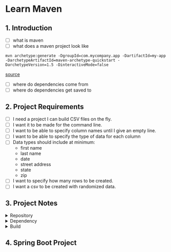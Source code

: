 # Learn Maven
## 1. Introduction
* [ ] what is maven
* [ ] what does a maven project look like <br>
```
mvn archetype:generate -DgroupId=com.mycompany.app -DartifactId=my-app -DarchetypeArtifactId=maven-archetype-quickstart -DarchetypeVersion=1.5 -DinteractiveMode=false
```
[source](https://maven.apache.org/guides/getting-started/)
- [ ] where do dependencies come from
- [ ] where do dependencies get saved to

## 2. Project Requirements
- [ ] I need a project I can build CSV files on the fly.
- [ ] I want it to be made for the command line.
- [ ] I want to be able to specify column names until I give an empty line.
- [ ] I want to be able to specify the type of data for each column
- [ ] Data types should include at minimum:
  - first name
  - last name
  - date
  - street address
  - state
  - zip
- [ ] I want to specify how many rows to be created.
- [ ] I want a csv to be created with randomized data.

## 3. Project Notes
<details>
<summary>Repository</summary>

[MDH Repo](https://nexus.health.state.mn.us/)

```
<repositories>
    <repository>
        <id>mdh.nexus.repo</id>
        <name>MDH Nexus Repo</name>
        <url>https://nexus.health.state.mn.us/repository/public</url>
    </repository>
</repositories>
```
</details>

<details>
<summary>Dependency</summary>

[Scopes](https://maven.apache.org/guides/introduction/introduction-to-dependency-mechanism.html#Dependency_Scope)

</details>


<details>
<summary>Build</summary>

[Build Lifecycle](https://maven.apache.org/guides/introduction/introduction-to-the-lifecycle.html)

Default Lifecycle: `validate > compile > test > package > verify > install > deploy`<br>
Additional Important Phase: `clean`


</details>

## 4. Spring Boot Project
